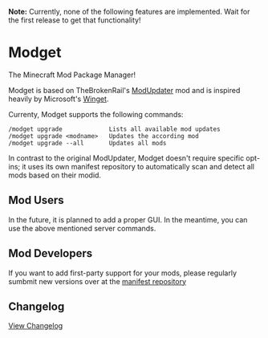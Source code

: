 **Note:** Currently, none of the following features are implemented. Wait for the first release to get that functionality!

# Modget
The Minecraft Mod Package Manager!

Modget is based on TheBrokenRail's [ModUpdater](https://gitea.thebrokenrail.com/TheBrokenRail/ModUpdater) mod and is inspired heavily by Microsoft's [Winget](https://github.com/microsoft/winget-cli).

Currenty, Modget supports the following commands:
```
/modget upgrade				Lists all available mod updates
/modget upgrade <modname>	Updates the according mod
/modget upgrade --all		Updates all mods
```

In contrast to the original ModUpdater, Modget doesn't require specific opt-ins; it uses its own manifest repository to automatically scan and detect all mods based on their modid.

## Mod Users
In the future, it is planned to add a proper GUI. In the meantime, you can use the above mentioned server commands.

## Mod Developers
If you want to add first-party support for your mods, please regularly sumbmit new versions over at the [manifest repository](https://github.com/ReviversMC/modget-manifests)

## Changelog
[View Changelog](CHANGELOG.md)